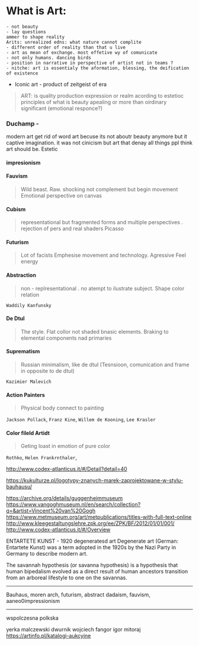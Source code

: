 
# What is Art:
```
- not beauty
- lay questions
ammer to shape reality
Arits: unrealized edns: what nature cannot complite
- different order of reality than that u live
- art as mean of exchange. most effetive wy of comunicate
- not only humans. dancing birds
- position in narrative in perspective of artist not in teams ?
- nitche: art is essentialy the aformation, blessing, the deification  of existence
```


- Iconic art - product of zeitgeist of era

>ART: is quality production expression or realm acording to estetioc  principles of what is beauty apealing or more than oirdinary significant (emotional responce?)   



### Duchamp -
modern art get rid of word art becuse its not aboutr beauty anymore but it captive imagination. it was not cinicism but art that denay all things ppl think art should be.
Estetic

   #### impresionism   

#### Fauvism   
> Wild beast.   Raw. shocking not complement but begin movement
Emotional perspective on canvas

#### Cubism
> representational but fragmented forms and multiple perspectives . rejection of pers and real shaders
Picasso

#### Futurism
> Lot of facists  Emphesise movement and technology. Agressive Feel energy

#### Abstraction  
> non - replresentational . no atempt to ilustrate subject. Shape color relation

`Waddily Kanfunsky`

#### De Dtul
> The style. Flat collor not shaded bnasic elements. Braking to elemental components nad primaries

#### Suprematism
> Russian minimalism, like de dtul (Tesnsioon, comunication and frame in opposite to de dtul)

`Kazimier Malevich`

#### Action Painters
> Physical body connect to painting

`Jackson Pollack`, `Franz Kine`, `Willem de Kooning`, `Lee Krasler`

#### Color fileld Artidt
> Geting loast in emotion of pure color

`Rothko`, `Helen Frankrnthaler`,

http://www.codex-atlanticus.it/#/Detail?detail=40

https://kukulturze.pl/logotypy-znanych-marek-zaprojektowane-w-stylu-bauhausu/

https://archive.org/details/guggenheimmuseum  
https://www.vangoghmuseum.nl/en/search/collection?q=&artist=Vincent%20van%20Gogh  
https://www.metmuseum.org/art/metpublications/titles-with-full-text-online  
http://www.kleegestaltungslehre.zpk.org/ee/ZPK/BF/2012/01/01/001/
http://www.codex-atlanticus.it/#/Overview


ENTARTETE KUNST - 1920 degeneratesd art
Degenerate art (German: Entartete Kunst) was a term adopted in the 1920s by the Nazi Party in Germany to describe modern art.



The savannah hypothesis (or savanna hypothesis) is a hypothesis that human bipedalism evolved as a direct result of human ancestors transition from an arboreal lifestyle to one on the savannas.

---
Bauhaus, moren arch, futurism, abstract dadaism, fauvism, aaneo0impressionism

------
wspolczesna polkska

yerka malczewski dwurnik
wojciech fangor igor mitoraj
https://artinfo.pl/katalogi-aukcyjne
